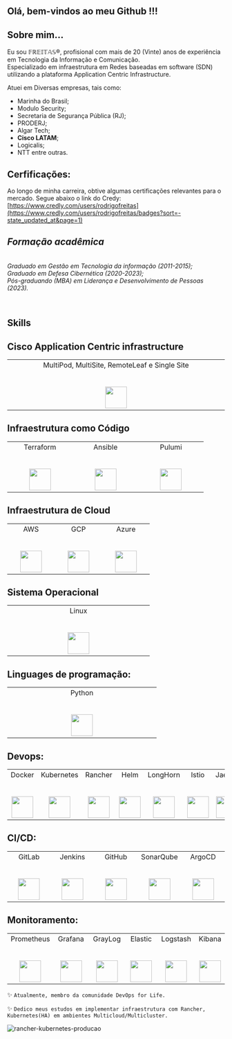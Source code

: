 <h2> Olá, bem-vindos ao meu Github !!! </h2> 

## Sobre mim... ##

Eu sou 𝔽ℝ𝔼𝕀𝕋𝔸𝕊®, profisional com mais de 20 (Vinte) anos de experiência em Tecnologia da Informação e Comunicação. 
</br>Especializado em infraestrutura em Redes baseadas em software (SDN) utilizando a plataforma Application Centric Infrastructure.

Atuei em Diversas empresas, tais como:
<ul>
  <li>Marinha do Brasil;</li>
  <li>Modulo Security;</li>
  <li>Secretaria de Segurança Pública (RJ);</li>
  <li>PRODERJ;</li>
  <li>Algar Tech;</li>
  <li><b>Cisco LATAM</b>;</li>
  <li>Logicalis;</li>
  <li>NTT entre outras.</li>
</ul>

## Cerfificações:
Ao longo de minha carreira, obtive algumas certificações relevantes para o mercado. Segue abaixo o link do Credy:</br>
<a href="https://www.credly.com/users/rodrigofreitas">[https://www.credly.com/users/rodrigofreitas](https://www.credly.com/users/rodrigofreitas/badges?sort=-state_updated_at&page=1)</a>


<p>
  <em>
    <h2> Formação acadêmica </h2>
    </br>
    Graduado em Gestão em Tecnologia da informação  (2011-2015);
    </br>
    Graduado em Defesa Cibernética  (2020-2023);
    </br>
    Pós-graduando (MBA) em Liderança e Desenvolvimento de Pessoas  (2023).
    </br>
  </em>
</p>

<p>
</br>

## Skills

## Cisco Application Centric infrastructure

<table>
  <tbody>
    <tr valign="top">
      <td width="20%" align="center">
        <span>MultiPod, MultiSite, RemoteLeaf e Single Site</span><br><br><br>
        <img height="50px" src="https://www.vectorlogo.zone/logos/cisco/cisco-ar21.svg">
      </td>      
    </tr>
  </tbody>
</table>  

## Infraestrutura como Código

<table>
  <tbody>
    <tr valign="top">
      <td width="20%" align="center">
        <span>Terraform</span><br><br><br>
        <img height="50px" src="https://www.vectorlogo.zone/logos/terraformio/terraformio-icon.svg">
      </td>
      <td width="20%" align="center">
        <span>Ansible</span><br><br><br>
        <img height="50px" src="https://www.vectorlogo.zone/logos/ansible/ansible-icon.svg">
      </td>
      <td width="20%" align="center">
        <span>Pulumi</span><br><br><br>
        <img height="50px" src="https://www.vectorlogo.zone/logos/pulumiio/pulumiio-ar21.svg">
      </td>
    </tr>
  </tbody>
</table>


## Infraestrutura de Cloud

<table>
  <tbody>
    <tr valign="top">
      <td width="20%" align="center">
        <span>AWS</span><br><br><br>
        <img height="50px" src="https://www.vectorlogo.zone/logos/amazon_aws/amazon_aws-icon.svg">
      </td>
      <td width="20%" align="center">
        <span>GCP</span><br><br><br>
        <img height="50px" src="https://www.vectorlogo.zone/logos/google_cloud/google_cloud-icon.svg">
      </td>
      <td width="20%" align="center">
        <span>Azure</span><br><br><br>
        <img height="50px" src="https://www.vectorlogo.zone/logos/microsoft_azure/microsoft_azure-icon.svg">
      </td>
    </tr>
  </tbody>
</table>

## Sistema Operacional 
<table>
  <tbody>
    <tr valign="top">
      <td width="20%" align="center">
        <span>Linux</span><br><br><br>
        <img height="50px" src="https://www.vectorlogo.zone/logos/linux/linux-icon.svg">
      </td>
  </tbody>
</table>

  
## Linguages de programação:

<table>
  <tbody>
    <tr valign="top">
      <td width="20%" align="center">
        <span>Python</span><br><br><br>
        <img height="50px" src="https://www.vectorlogo.zone/logos/python/python-icon.svg">
      </td>
    </tr>
  </tbody>
</table>


## Devops:

<table>
  <tbody>
    <tr valign="top">
      <td width="20%" align="center">
        <span>Docker</span><br><br><br>
        <img height="50px" src="https://www.vectorlogo.zone/logos/docker/docker-icon.svg">
      </td>
      <td width="20%" align="center">
        <span>Kubernetes</span><br><br><br>
        <img height="50px" src="https://www.vectorlogo.zone/logos/kubernetes/kubernetes-icon.svg">
      </td>
      <td width="20%" align="center">
        <span>Rancher</span><br><br><br>
        <img height="50px" src="https://www.vectorlogo.zone/logos/rancher/rancher-icon.svg">
      </td>
      <td width="20%" align="center">
        <span>Helm</span><br><br><br>
        <img height="50px" src="https://www.vectorlogo.zone/logos/helmsh/helmsh-icon.svg">
      </td>      
      <td width="20%" align="center">
        <span>LongHorn</span><br><br><br>
        <img height="50px" src="https://www.suse.com/c/wp-content/uploads/2023/03/longhorn-icon-color.png">
      </td>
      <td width="20%" align="center">
        <span>Istio</span><br><br><br>
        <img height="50px" src="https://www.vectorlogo.zone/logos/istioio/istioio-icon.svg">
      </td>
      <td width="20%" align="center">
        <span>Jaeger</span><br><br><br>
        <img height="50px" src="https://www.vectorlogo.zone/logos/jaegertracingio/jaegertracingio-icon.svg">
      </td> 
      <td width="20%" align="center">
        <span>Kiali</span><br><br><br>
        <img height="50px" src="https://s3.amazonaws.com/media-p.slid.es/uploads/671898/images/6101039/kiali_logo_darkbkg_1280px.svg">
      </td>
      <td width="20%" align="center">
        <span>Traefik</span><br><br><br>
        <img height="50px" src="https://www.vectorlogo.zone/logos/traefikio/traefikio-icon.svg">
      </td> 
    </tr>
  </tbody>
</table>  

## CI/CD:

<table>
  <tbody>
    <tr valign="top">
      <td width="20%" align="center">
        <span>GitLab</span><br><br><br>
        <img height="50px" src="https://www.vectorlogo.zone/logos/gitlab/gitlab-icon.svg">
      </td>
      <td width="20%" align="center">
        <span>Jenkins</span><br><br><br>
        <img height="50px" src="https://www.vectorlogo.zone/logos/jenkins/jenkins-icon.svg">
      </td>
      <td width="20%" align="center">
        <span>GitHub</span><br><br><br>
        <img height="50px" src="https://www.vectorlogo.zone/logos/github/github-icon.svg">
      </td>
      <td width="20%" align="center">
        <span>SonarQube</span><br><br><br>
        <img height="50px" src="https://seeklogo.com/images/S/sonarqube-logo-AF25541AAF-seeklogo.com.png">
      </td>      
      <td width="20%" align="center">
        <span>ArgoCD</span><br><br><br>
        <img height="50px" src="https://www.vectorlogo.zone/logos/argoprojio/argoprojio-icon.svg">
      </td>
    </tr>
  </tbody>
</table>  

## Monitoramento:

<table>
  <tbody>
    <tr valign="top">
      <td width="20%" align="center">
        <span>Prometheus</span><br><br><br>
        <img height="50px" src="https://www.vectorlogo.zone/logos/prometheusio/prometheusio-icon.svg">
      </td>
      <td width="20%" align="center">
        <span>Grafana</span><br><br><br>
        <img height="50px" src="https://www.vectorlogo.zone/logos/grafana/grafana-icon.svg">
      </td>
      <td width="20%" align="center">
        <span>GrayLog</span><br><br><br>
        <img height="50px" src="https://www.vectorlogo.zone/logos/graylog/graylog-icon.svg">
      </td>
            <td width="20%" align="center">
        <span>Elastic</span><br><br><br>
        <img height="50px" src="https://www.vectorlogo.zone/logos/elastic/elastic-icon.svg">
      </td>
            <td width="20%" align="center">
        <span>Logstash</span><br><br><br>
        <img height="50px" src="https://www.vectorlogo.zone/logos/elasticco_logstash/elasticco_logstash-icon.svg">
      </td>
            <td width="20%" align="center">
        <span>Kibana</span><br><br><br>
        <img height="50px" src="https://www.vectorlogo.zone/logos/elasticco_kibana/elasticco_kibana-icon.svg">
      </td>
    </tr>
  </tbody>
</table>

✨ ```Atualmente, membro da comunidade DevOps for Life.```

✨ ```Dedico meus estudos em implementar infraestrutura com Rancher, Kubernetes(HA) em ambientes Multicloud/Multicluster. ```

![rancher-kubernetes-producao](https://user-images.githubusercontent.com/52961166/116400929-9fd20000-a7f8-11eb-8e06-fe9cf393e4a9.png)

